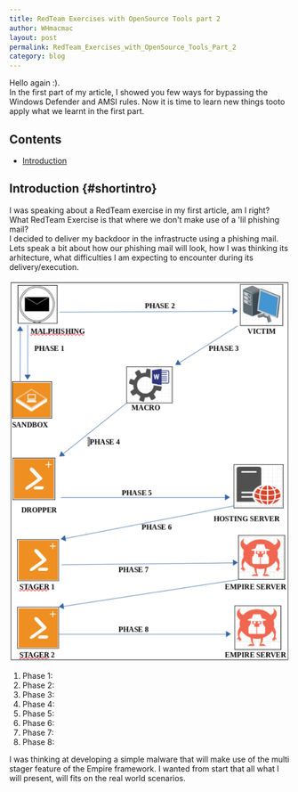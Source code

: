 ```yaml
---
title: RedTeam Exercises with OpenSource Tools part 2
author: WHmacmac
layout: post
permalink: RedTeam_Exercises_with_OpenSource_Tools_Part_2
category: blog
---
```


Hello again :).<br/> 
In the first <a href="https://whmacmac.github.io/RedTeam_Exercises_with_OpenSource_Tools_Part_1" style="text-decoration: none;">part</a> of my article, I showed you few ways for bypassing the Windows Defender and AMSI rules.
Now it is time to learn new things tooto apply what we learnt in the first part. <br/>

## Contents
* [Introduction](#shortintro)

## Introduction {#shortintro}

I was speaking about a RedTeam exercise in my first article, am I right? What RedTeam Exercise is that where we don't make use of a 'lil phishing mail? <br/>
I decided to deliver my backdoor in the infrastructe using a phishing mail. Lets speak a bit about how our phishing mail will look, how I was thinking its arhitecture, what difficulties I am expecting to encounter during its delivery/execution.

<div>
<center><img src="/images/2020-04-16-RedTeam-Exercises-with-OpenSource-Tools-Part-2.md/arhitecture.png">
 </center>
</div>

<ol>
<li>Phase 1:</li>
<li>Phase 2:</li>  
<li>Phase 3:</li>  
<li>Phase 4:</li>
<li>Phase 5:</li>  
<li>Phase 6:</li>  
<li>Phase 7:</li>  
<li>Phase 8:</li>  
</ol>

I was thinking at developing a simple malware that will make use of the multi stager feature of the Empire framework. I wanted from start that all what I will present, will fits on the real world scenarios.

